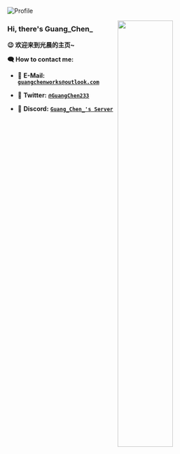 ![Profile](https://github-widgetbox.vercel.app/api/profile?username=GuangChen2333&data=followers,repositories,stars,commits)

<img align="right" width="50%" src="https://github-widgetbox.vercel.app/api/skills?languages=java,html,js,ts,python,cs,kotlin&frameworks=vue,electron,dotnet,bootstrap&libraries=tensorflow,jquery&includeNames=true">

### Hi, there's Guang_Chen_ 

**😉 欢迎来到光晨的主页~**

**🗨 How to contact me:**

- 📧 **E-Mail:** [**`guangchenworks@outlook.com`**](mailto:guangchenwors@outlook.com)

- 🐤 **Twitter:** [**`@GuangChen233`**](https://twitter.com/GuangChen233)

- 💬 **Discord:** [**`Guang_Chen_'s Server`**](https://discord.gg/cGWNG6fFdP)
